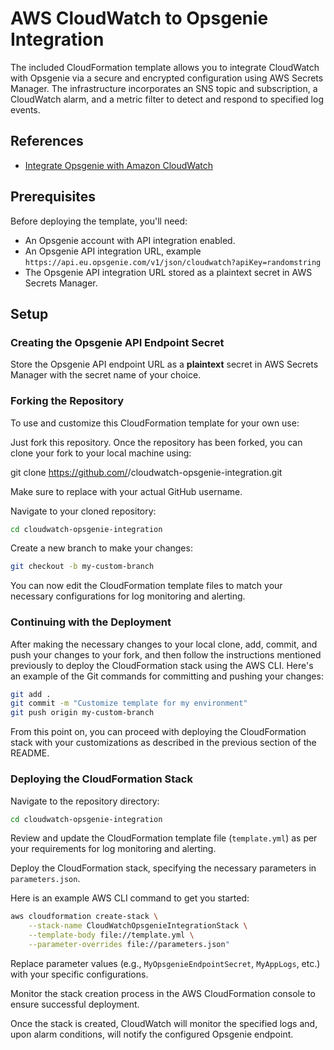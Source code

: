 # AWS CloudWatch to Opsgenie Integration

The included CloudFormation template allows you to integrate CloudWatch with Opsgenie via a secure and encrypted configuration using AWS Secrets Manager. The infrastructure incorporates an SNS topic and subscription, a CloudWatch alarm, and a metric filter to detect and respond to specified log events.

## References

- [Integrate Opsgenie with Amazon CloudWatch](https://support.atlassian.com/opsgenie/docs/integrate-opsgenie-with-amazon-cloudwatch/)

## Prerequisites

Before deploying the template, you'll need:

- An Opsgenie account with API integration enabled.
- An Opsgenie API integration URL, example `https://api.eu.opsgenie.com/v1/json/cloudwatch?apiKey=randomstring`
- The Opsgenie API integration URL stored as a plaintext secret in AWS Secrets Manager.

## Setup

### Creating the Opsgenie API Endpoint Secret

Store the Opsgenie API endpoint URL as a **plaintext** secret in AWS Secrets Manager with the secret name of your choice.

### Forking the Repository

To use and customize this CloudFormation template for your own use:

Just fork this repository. Once the repository has been forked, you can clone your fork to your local machine using:

git clone https://github.com/<username>/cloudwatch-opsgenie-integration.git

Make sure to replace <username> with your actual GitHub username.

Navigate to your cloned repository:

```bash
cd cloudwatch-opsgenie-integration
```

Create a new branch to make your changes:

```bash
git checkout -b my-custom-branch
```

You can now edit the CloudFormation template files to match your necessary configurations for log monitoring and alerting.

### Continuing with the Deployment

After making the necessary changes to your local clone, add, commit, and push your changes to your fork, and then follow the instructions mentioned previously to deploy the CloudFormation stack using the AWS CLI. Here's an example of the Git commands for committing and pushing your changes:

```bash
git add .
git commit -m "Customize template for my environment"
git push origin my-custom-branch
```

From this point on, you can proceed with deploying the CloudFormation stack with your customizations as described in the previous section of the README.

### Deploying the CloudFormation Stack

Navigate to the repository directory:

```bash
cd cloudwatch-opsgenie-integration
```

Review and update the CloudFormation template file (`template.yml`) as per your requirements for log monitoring and alerting.

Deploy the CloudFormation stack, specifying the necessary parameters in `parameters.json`.

Here is an example AWS CLI command to get you started:

```bash
aws cloudformation create-stack \
    --stack-name CloudWatchOpsgenieIntegrationStack \
    --template-body file://template.yml \
    --parameter-overrides file://parameters.json"
```

Replace parameter values (e.g., `MyOpsgenieEndpointSecret`, `MyAppLogs`, etc.) with your specific configurations.

Monitor the stack creation process in the AWS CloudFormation console to ensure successful deployment.

Once the stack is created, CloudWatch will monitor the specified logs and, upon alarm conditions, will notify the configured Opsgenie endpoint.
